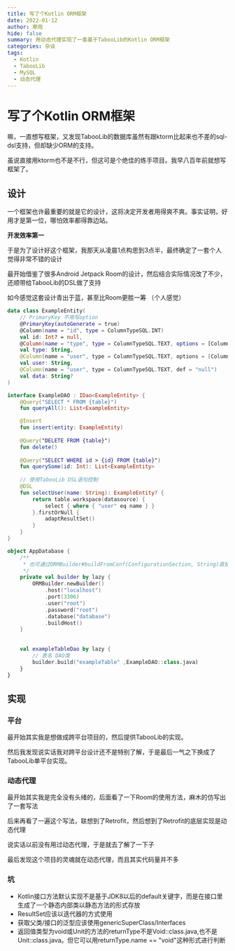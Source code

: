 ```yaml
---
title: 写了个Kotlin ORM框架
date: 2022-01-12
author: 寒雨
hide: false
summary: 用动态代理实现了一套基于TabooLib的Kotlin ORM框架
categories: 杂谈
tags:
  - Kotlin	
  - TabooLib
  - MySQL
  - 动态代理
---
```


# 写了个Kotlin ORM框架

嘛，一直想写框架，又发现TabooLib的数据库虽然有跟ktorm比起来也不差的sql-dsl支持，但却缺少ORM的支持。

虽说直接用ktorm也不是不行，但这可是个绝佳的练手项目。我早八百年前就想写框架了。

## 设计

一个框架也许最重要的就是它的设计，这将决定开发者用得爽不爽。事实证明，好用才是第一位，哪怕效率都得靠边站。

**开发效率第一**

于是为了设计好这个框架，我那天从凌晨1点构思到3点半，最终确定了一套个人觉得非常不错的设计

最开始借鉴了很多Android Jetpack Room的设计，然后结合实际情况改了不少，还顺带给TabooLib的DSL做了支持

如今感觉这套设计青出于蓝，甚至比Room更胜一筹 （个人感觉）

```kotlin
data class ExampleEntity(
    // PrimaryKey 不用写option
    @PrimaryKey(autoGenerate = true)
    @Column(name = "id", type = ColumnTypeSQL.INT)
    val id: Int? = null,
    @Column(name = "type", type = ColumnTypeSQL.TEXT, options = [ColumnOptionSQL.NOTNULL])
    val type: String,
    @Column(name = "user", type = ColumnTypeSQL.TEXT, options = [ColumnOptionSQL.NOTNULL])
    val user: String,
    @Column(name = "user", type = ColumnTypeSQL.TEXT, def = "null")
    val data: String?
)

interface ExampleDAO : IDao<ExampleEntity> {
    @Query("SELECT * FROM {table}")
    fun queryAll(): List<ExampleEntity>

    @Insert
    fun insert(entity: ExampleEntity)
    
    @Query("DELETE FROM {table}")
    fun delete()
    
    @Query("SELECT WHERE id > {id} FROM {table}")
    fun querySome(id: Int): List<ExampleEntity>
    
    // 使用TabooLib DSL语句控制
    @DSL
    fun selectUser(name: String): ExampleEntity? {
        return table.workspace(datasource) {
            select { where { "user" eq name } }
        }.firstOrNull {
            adaptResultSet()
        }
    }
}

object AppDatabase {
    /**
     * 也可通过ORMBuilder#buildFromConf(ConfigurationSection, String)直接构建
     */
    private val builder by lazy {
        ORMBuilder.newBuilder()
            .host("localhost")
            .port(3306)
            .user("root")
            .password("root")
            .database("database")
            .buildHost()
    } 
    
    
    val exampleTableDao by lazy {
        // 表名 DAO类
        builder.build("exampleTable" ,ExampleDAO::class.java)
    }
}
```

## 实现

### 平台

最开始其实我是想做成跨平台项目的，然后提供TabooLib的实现。

然后我发现说实话我对跨平台设计还不是特别了解，于是最后一气之下换成了TabooLib单平台实现。

### 动态代理

最开始其实我是完全没有头绪的，后面看了一下Room的使用方法，麻木的仿写出了一套写法

后来再看了一遍这个写法，联想到了Retrofit，然后想到了Retrofit的底层实现是动态代理

说实话以前没有用过动态代理，于是就去了解了一下子

最后发现这个项目的灵魂就在动态代理，而且其实代码量并不多

### 坑

- Kotlin接口方法默认实现不是基于JDK8以后的default关键字，而是在接口里生成了一个静态内部类以静态方法的形式存放
- ResultSet应该以迭代器的方式使用
- 获取父类/接口的泛型应该使用genericSuperClass/Interfaces
- 返回值类型为void或Unit的方法的returnType不是Void::class.java,也不是Unit::class.java。但它可以用returnType.name == "void"这种形式进行判断